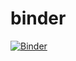 # binder

[![Binder](https://mybinder.org/badge_logo.svg)](https://mybinder.org/v2/gh/andresalerno/binder.git/HEAD)

